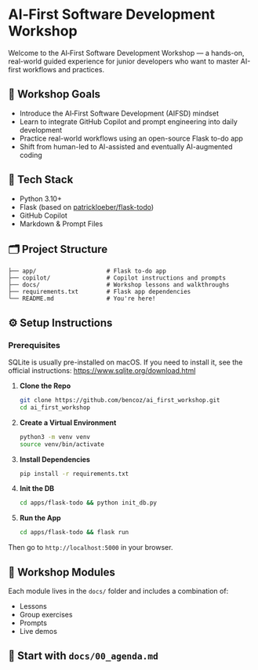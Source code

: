 # AI‑First Software Development Workshop

Welcome to the AI‑First Software Development Workshop — a hands-on, real-world guided experience for junior developers who want to master AI-first workflows and practices.

## 🌟 Workshop Goals

- Introduce the AI‑First Software Development (AIFSD) mindset
- Learn to integrate GitHub Copilot and prompt engineering into daily development
- Practice real-world workflows using an open-source Flask to-do app
- Shift from human-led to AI-assisted and eventually AI-augmented coding

## 🧰 Tech Stack

- Python 3.10+
- Flask (based on [patrickloeber/flask-todo](https://github.com/patrickloeber/flask-todo))
- GitHub Copilot
- Markdown & Prompt Files

## 🗂️ Project Structure

```.
├── app/                    # Flask to-do app
├── copilot/                # Copilot instructions and prompts
├── docs/                   # Workshop lessons and walkthroughs
├── requirements.txt        # Flask app dependencies
└── README.md               # You're here!
```

## ⚙️ Setup Instructions

### Prerequisites
SQLite is usually pre-installed on macOS. If you need to install it, see the official instructions: https://www.sqlite.org/download.html

1. **Clone the Repo**
   ```bash
   git clone https://github.com/bencoz/ai_first_workshop.git
   cd ai_first_workshop
   ```

2. **Create a Virtual Environment**
   ```bash
   python3 -m venv venv
   source venv/bin/activate
   ```

3. **Install Dependencies**
   ```bash
   pip install -r requirements.txt
   ```

5. **Init the DB**
   ```bash
   cd apps/flask-todo && python init_db.py
   ```

6. **Run the App**
   ```bash
   cd apps/flask-todo && flask run
   ```

Then go to `http://localhost:5000` in your browser.

## 🧠 Workshop Modules

Each module lives in the `docs/` folder and includes a combination of:
- Lessons
- Group exercises
- Prompts
- Live demos

## 🚀 Start with `docs/00_agenda.md`

<!-- 
Workshop Structure and Roadmap
This workshop is structured into six sessions, each focusing on a specific aspect of AI-first software development. Below is an overview of the sessions (with estimated durations) and what you’ll learn in each. Detailed instructions and activities for each session are available in the /docs directory.

[docs/01-introduction-to-ai-first-development.md]Introduction to AI-First Development (30 min) – Overview of the AI-First Software Development Manifesto (by Tembo) and key mindset shifts. Includes discussion of current AI usage and a demonstration of letting AI generate a first attempt at code.
[docs/02-customizing-github-copilot-in-ides.md]Customizing GitHub Copilot in IDEs (45 min) – Learn how to tailor Copilot’s behavior using custom instructions and prompt files, and explore Copilot’s different modes (inline vs. chat). Includes a live demo of adding a .copilot-instructions.md file to the project.
[docs/03-ai-onboarding-with-an-open-source-app.md]AI Onboarding with an Open Source App (30 min) – Use AI to rapidly understand a new codebase (the Flask to-do app). You will practice exploring the code with Copilot, generating documentation, and identifying key components with AI’s help.
[docs/04-implementing-user-stories-with-ai.md]Implementing User Stories with AI Collaboration (90 min) – Work on new feature development for the to-do app using Copilot as your pair programmer. You’ll implement given user stories, iteratively prompt Copilot, and refine your .copilot-instructions.md based on AI’s output.
[docs/05-vibe-coding-beast-mode.md]Vibe Coding with Beast Mode (60 min) – An advanced exercise in which you let the AI attempt to complete a task end-to-end (“Beast Mode”). You’ll provide high-context instructions (an extensive prompt) for a feature and let Copilot drive the implementation, then assess the results.
[docs/06-wrap-up-reflection.md]Wrap-Up & Reflection (30 min) – Conclude with a group reflection on lessons learned and challenges faced. We’ll discuss how an AI-first approach can be adopted in real-world team workflows, its impact on team dynamics, and strategies for using AI responsibly at scale.
Feel free to navigate to each session’s document for detailed guidance. We recommend going through the sessions in order, as they build on each other. Good luck, and enjoy the workshop! -->